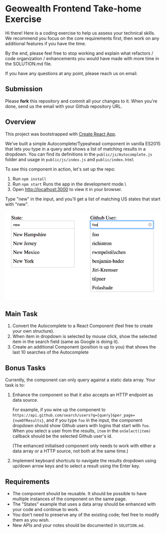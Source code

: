 # Geowealth Frontend Take-home Exercise

Hi there! Here is a coding exercise to help us assess your technical skills.
We recommend you focus on the core requirements first, then work on any 
additional features if you have the time.

By the end, please feel free to stop working and explain what refactors /
code organization / enhancements you would have made with more time in the
SOLUTION.md file.

If you have any questions at any point, please reach us on email.

## Submission

Please **fork** this repository and commit all your changes to it.
When you're done, send us the email with your Github repository URL.

## Overview

This project was bootstrapped with [Create React App](https://github.com/facebook/create-react-app).

We’ve built a simple Autocomplete/Typeahead component in vanilla ES2015 that
lets you type in a query and shows a list of matching results in a dropdown.
You can find its definitions in the `public/js/Autocomplete.js` folder and usage in
`public/js/index.js` and `public/index.html`

To see this component in action, let's set up the repo:

1. Run `npm install`
2. Run `npm start` Runs the app in the development mode.\
3. Open [http://localhost:3000](http://localhost:3000) to view it in your browser.

Type "new" in the input, and you'll get a list of matching US states that start
with "new".

![Demo example screenshot](demo-example.png)

## Main Task

1. Convert the Autocomplete to a React Component (feel free to create your own structure).
2. When item in dropdown is selected by mouse click, show the selected item in the
search field (same as Google is doing it).
3. Create an additional Component (position is up to you) that shows the last 10 searches of the Autocomplete

## Bonus Tasks

Currently, the component can only query against a static data array. Your task is to:

1. Enhance the component so that it also accepts an HTTP endpoint as data source.

    For example, if you wire up the component to
    `https://api.github.com/search/users?q={query}&per_page={numOfResults}`,
    and if you type `foo` in the input, the component dropdown should show
    Github users with logins that start with `foo`. When you select a user from
    the results, `item` in the `onSelect(item)` callback should be the selected
    Github user's id.

    (The enhanced initialised component only needs to work with either a data array or a
    HTTP source, not both at the same time.)

2. Implement keyboard shortcuts to navigate the results dropdown using up/down
   arrow keys and to select a result using the Enter key.

## Requirements

- The component should be reusable. It should be possible to have multiple
  instances of the component on the same page.
- The "States" example that uses a data array should be enhanced with your code and continue to work.
- You don't need to preserve any of the existing code; feel free to modify them
  as you wish.
- New APIs and your notes should be documented in `SOLUTION.md`.

